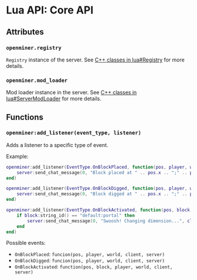 # Lua API: Core API

## Attributes

### `openminer.registry`

`Registry` instance of the server. See [C++ classes in lua#Registry](/lua-api-cpp#registry) for more details.

### `openminer.mod_loader`

Mod loader instance in the server. See [C++ classes in lua#ServerModLoader](/lua-api-cpp#servermodloader) for more details.

## Functions

### `openminer:add_listener(event_type, listener)`

Adds a listener to a specific type of event.

Example:
```lua
openminer:add_listener(EventType.OnBlockPlaced, function(pos, player, world, client, server)
	server:send_chat_message(0, "Block placed at " .. pos.x .. ";" .. pos.y .. ";" .. pos.z .. " by Client" .. player:client_id(), client);
end)

openminer:add_listener(EventType.OnBlockDigged, function(pos, player, world, client, server)
	server:send_chat_message(0, "Block digged at " .. pos.x .. ";" .. pos.y .. ";" .. pos.z .. " by Client" .. player:client_id(), client);
end)

openminer:add_listener(EventType.OnBlockActivated, function(pos, block, player, world, client, server)
	if block:string_id() == "default:portal" then
		server:send_chat_message(0, "Swoosh! Changing dimension...", client);
	end
end)
```

Possible events:

- `OnBlockPlaced`: `funcion(pos, player, world, client, server)`
- `OnBlockDigged`: `funcion(pos, player, world, client, server)`
- `OnBlockActivated`: `function(pos, block, player, world, client, server)`

